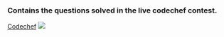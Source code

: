 ### Contains the questions solved in the live codechef contest.
[Codechef](https://www.codechef.com/)
![](https://upload.wikimedia.org/wikipedia/en/thumb/7/7b/Codechef%28new%29_logo.svg/1200px-Codechef%28new%29_logo.svg.png)
